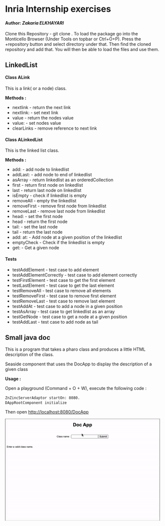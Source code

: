 # Inria Internship exercises

#### Author: **_Zakaria ELKHAYARI_**

Clone this Repository - git clone .
To load the package go into the Monticello Browser (Under Tools on topbar or Ctrl+O+P).
Press the +repository button and select directory under that.
Then find the cloned repository and add that. You will then be able to load the files and use them.

## LinkedList


#### Class ALink

This is a link( or a node) class.

**Methods :**

- nextlink - return the next link
- nextlink: - set next link
- value - return the nodes value
- value: - set nodes value
- clearLinks - remove reference to next link

#### Class ALinkedList

This is the linked list class.

**Methods :**

- add: - add node to linkedlist
- addLast: - add node to end of linkedlist
- asArray - return linkedlist as an orderedCollection
- first - return first node on linkedlist
- last - return last node on linkedlist
- isEmpty - check if linkedlist is empty
- removeAll - empty the linkedlist
- removeFirst - remove first node from linkedlist
- removeLast - remove last node from linkedlist
- head: - set the first node
- head - return the first node
- tail: - set the last node
- tail - return the last node
- add:  at: - Add node at a given position of the linkedlist
- emptyCheck - Check if the linkedlist is empty
- get: - Get a given node

#### Tests 

- testAddElement - test case to add element
- testAddElementCorrectly - test case to add element correctly
- testFirstElement - test case to get the first element
- testLastElement - test case to get the last element
- testRemoveAll - test case to remove all elements
- testRemoveFirst - test case to remove first element
- testRemoveLast - test case to remove last element
- testAddAt - test case to add a node in a given position
- testAsArray - test case to get linkedlist as an array
- testGetNode - test case to get a node at a given position
- testAddLast - test case to add node as tail


## Small java doc


This is a program that takes a pharo class and produces a little HTML description of the class.

Seaside component that uses the DocApp to display the description of a given class

**Usage :**

Open a playground (Command + O + W), execute the following code :

```Smalltalk
ZnZincServerAdaptor startOn: 8080.
DAppRootComponent initialize
```

Then open [http://localhost:8080/DocApp](http://localhost:8080/DocApp)

![image 1](assets/integer.gif)
